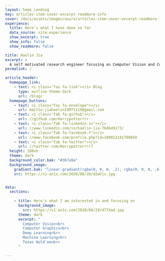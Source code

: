 ```yaml
---
layout: home_landing
key: articles-item-cover-excerpt-readmore-info
cover: /docs/assets/images/axure/articles-item-cover-excerpt-readmore-info.jpg
experience:
  title: Here's what I have done so far
  data_source: site.experience
  show_excerpt: true
  show_info: false
  show_readmore: false

title: Haolin Jia
excerpt: >
  A self motivated research engineer focusing on Computer Vision and Computer Graphics.
permalink: /

article_header:
  homepage_link:
    - text: <i class="fas fa-link"></i> Blog
      type: outline-theme-dark
      url: /blog/
  homepage_buttons:
    - text: <i class="fas fa-envelope"></i>
      url: mailto:jiahaolin19971119@gmail.com
    - text: <i class="fab fa-github"></i>
      url: //github.com/Harrypotterrrr
    - text: <i class="fab fa-linkedin-in"></i>
      url: //www.linkedin.com/in/haolin-jia-7b4b49173/
    - text: <i class="fab fa-facebook-f"></i>
      url: //www.facebook.com/profile.php?id=100012241788050
    - text: <i class="fab fa-twitter"></i>
      url: //twitter.com/Harrypotterrrr7
  height: 100vh
  theme: dark
  background_color.bak: "#367a9a"
  background_image:
    gradient.bak: "linear-gradient(rgba(0, 0, 0, .2), rgba(0, 0, 0, .6))"
    src: https://s1.ax1x.com/2020/08/26/d2wVjx.jpg


data:
  sections:
      
    - title: Here's what I am interested in and focusing on
      background_image:
        src: https://s1.ax1x.com/2020/08/29/d77Xod.jpg
      theme: dark
      excerpt: "
        Computer Vision<br>
        Computer Graphics<br>
        Deep Learning<br>
        Machine Learning<br>
        Texas Hold'em<br>
      "

---
```


<div class="article__content" markdown="1">
</div>
